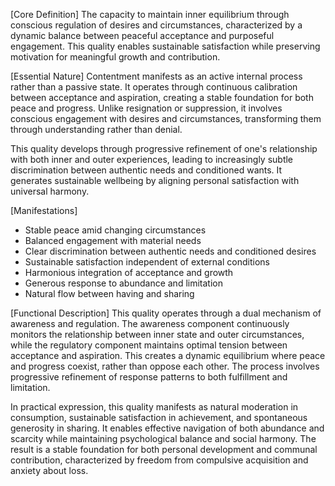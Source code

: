 [Core Definition]
The capacity to maintain inner equilibrium through conscious regulation of desires and circumstances, characterized by a dynamic balance between peaceful acceptance and purposeful engagement. This quality enables sustainable satisfaction while preserving motivation for meaningful growth and contribution.

[Essential Nature]
Contentment manifests as an active internal process rather than a passive state. It operates through continuous calibration between acceptance and aspiration, creating a stable foundation for both peace and progress. Unlike resignation or suppression, it involves conscious engagement with desires and circumstances, transforming them through understanding rather than denial.

This quality develops through progressive refinement of one's relationship with both inner and outer experiences, leading to increasingly subtle discrimination between authentic needs and conditioned wants. It generates sustainable wellbeing by aligning personal satisfaction with universal harmony.

[Manifestations]
- Stable peace amid changing circumstances
- Balanced engagement with material needs
- Clear discrimination between authentic needs and conditioned desires
- Sustainable satisfaction independent of external conditions
- Harmonious integration of acceptance and growth
- Generous response to abundance and limitation
- Natural flow between having and sharing

[Functional Description]
This quality operates through a dual mechanism of awareness and regulation. The awareness component continuously monitors the relationship between inner state and outer circumstances, while the regulatory component maintains optimal tension between acceptance and aspiration. This creates a dynamic equilibrium where peace and progress coexist, rather than oppose each other. The process involves progressive refinement of response patterns to both fulfillment and limitation.

In practical expression, this quality manifests as natural moderation in consumption, sustainable satisfaction in achievement, and spontaneous generosity in sharing. It enables effective navigation of both abundance and scarcity while maintaining psychological balance and social harmony. The result is a stable foundation for both personal development and communal contribution, characterized by freedom from compulsive acquisition and anxiety about loss.